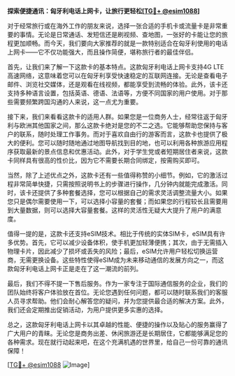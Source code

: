 **探索便捷通讯：匈牙利电话上网卡，让旅行更轻松[[TG💪+ @esim1088](https://t.me/s/esim1088)]**

对于经常旅行或在海外工作的朋友来说，选择一张合适的手机卡或流量卡是非常重要的事情。无论是日常通话、发短信还是刷视频、查地图，一张好的卡能让您的旅程更加顺畅。而今天，我们要向大家推荐的就是一款特别适合在匈牙利使用的电话上网卡——它不仅功能强大，而且操作简便，堪称旅行者的最佳伴侣。

首先，让我们来了解一下这款卡的基本特点。这款匈牙利电话上网卡支持4G LTE高速网络，这意味着您可以在匈牙利享受快速稳定的互联网连接。无论是查看电子邮件、浏览社交媒体，还是观看在线视频，都能享受到流畅的体验。此外，该卡还支持多种语言设置，包括英语、德语、法语等，方便不同国家的用户使用。对于那些需要频繁跨国沟通的人来说，这一点尤为重要。

接下来，我们来看看这款卡的适用人群。如果您是一位商务人士，经常往返于匈牙利与欧洲其他国家之间，那么这款卡绝对是您的不二之选。它能够帮助您保持与客户的联系，随时处理工作事务。而对于喜欢自由行的游客而言，这款卡也提供了极大的便利。您可以随时随地通过地图导航找到目的地，也可以利用各种旅游应用程序获取最新的景点信息和优惠活动。此外，对于学生党或者短期居住者来说，这款卡同样具有很高的性价比，因为它不需要长期合同绑定，按需购买即可。

当然，除了上述优点之外，这款卡还有一些值得称赞的小细节。例如，它的激活过程非常简单快捷，只需按照说明书上的步骤进行操作，几分钟内就能完成激活。同时，该卡还提供了多种套餐选择，您可以根据自己的需求灵活调整流量大小。如果您只是偶尔需要使用一下，可以选择小容量的套餐；而如果您的行程较长且需要用到大量数据，则可以选择大容量套餐。这样的灵活性无疑大大提升了用户的满意度。

值得一提的是，这款卡还支持eSIM技术。相比于传统的实体SIM卡，eSIM具有许多优势。首先，它可以减少设备体积，使手机更加轻薄便携；其次，由于无需插入物理卡片，因此减少了损坏或丢失的风险；最后，eSIM允许用户轻松切换运营商，无需更换设备。这些特性使得eSIM成为未来移动通信的发展方向之一，而这款匈牙利电话上网卡正是走在了这一潮流的前列。

最后，我们不得不提一下售后服务。作为一家专注于国际通信服务的企业，我们的团队始终将客户体验放在首位。无论您遇到任何问题，都可以随时联系我们的客服人员寻求帮助。他们会耐心解答您的疑问，并为您提供最合适的解决方案。此外，我们还会定期推出促销活动，为用户提供更多实惠的选择。

总之，这款匈牙利电话上网卡以其卓越的性能、便捷的操作以及贴心的服务赢得了广大用户的青睐。无论您是商务出差、休闲旅游还是长期居住，它都能够满足您的各种需求。现在就行动起来吧，在这个充满机遇的世界里，给自己一份可靠的通讯保障！

[[TG💪+ @esim1088](https://t.me/s/esim1088) ![Image](https://i.postimg.cc/4NQfJmqS/Snipaste-2025-05-13-00-14-12.png)]